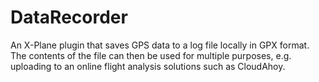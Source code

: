# DataRecorder
An X-Plane plugin that saves GPS data to a log file locally in GPX format. The contents of the file can then be used for multiple purposes, e.g. uploading to an online flight analysis solutions such as CloudAhoy.
